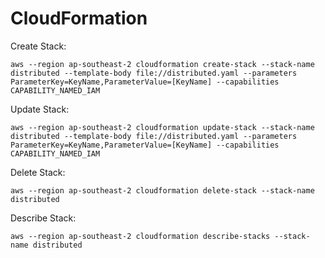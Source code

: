 # CloudFormation

Create Stack:
```
aws --region ap-southeast-2 cloudformation create-stack --stack-name distributed --template-body file://distributed.yaml --parameters ParameterKey=KeyName,ParameterValue=[KeyName] --capabilities CAPABILITY_NAMED_IAM
```

Update Stack:
```
aws --region ap-southeast-2 cloudformation update-stack --stack-name distributed --template-body file://distributed.yaml --parameters ParameterKey=KeyName,ParameterValue=[KeyName] --capabilities CAPABILITY_NAMED_IAM
```

Delete Stack:
```
aws --region ap-southeast-2 cloudformation delete-stack --stack-name distributed
```

Describe Stack:
```
aws --region ap-southeast-2 cloudformation describe-stacks --stack-name distributed
```
